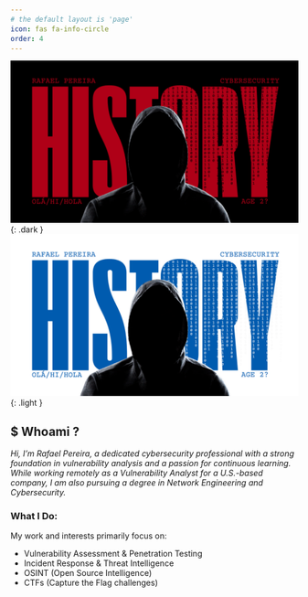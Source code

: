 ```yaml
---
# the default layout is 'page'
icon: fas fa-info-circle
order: 4
---
```


![](assets/img/about/about-dark.png){: .dark }
![](assets/img/about/about-light.png){: .light }

## **$ Whoami ?**

*Hi, I’m Rafael Pereira, a dedicated cybersecurity professional with a strong foundation in vulnerability analysis and a passion for continuous learning. While working remotely as a Vulnerability Analyst for a U.S.-based company, I am also pursuing a degree in Network Engineering and Cybersecurity.*

### What I Do:

My work and interests primarily focus on:

- Vulnerability Assessment & Penetration Testing
- Incident Response & Threat Intelligence
- OSINT (Open Source Intelligence)
- CTFs (Capture the Flag challenges)
